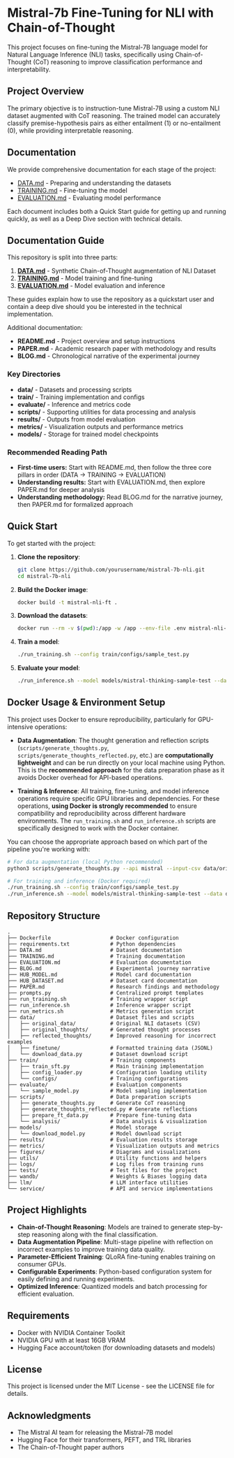 # Mistral-7b Fine-Tuning for NLI with Chain-of-Thought

This project focuses on fine-tuning the Mistral-7B language model for Natural Language Inference (NLI) tasks, specifically using Chain-of-Thought (CoT) reasoning to improve classification performance and interpretability.

## Project Overview

The primary objective is to instruction-tune Mistral-7B using a custom NLI dataset augmented with CoT reasoning. The trained model can accurately classify premise-hypothesis pairs as either entailment (1) or no-entailment (0), while providing interpretable reasoning.

## Documentation

We provide comprehensive documentation for each stage of the project:

* [DATA.md](DATA.md) - Preparing and understanding the datasets
* [TRAINING.md](TRAINING.md) - Fine-tuning the model
* [EVALUATION.md](EVALUATION.md) - Evaluating model performance

Each document includes both a Quick Start guide for getting up and running quickly, as well as a Deep Dive section with technical details.

## Documentation Guide

This repository is split into three parts:

1. **[DATA.md](DATA.md)** - Synthetic Chain-of-Thought augmentation of NLI Dataset
2. **[TRAINING.md](TRAINING.md)** - Model training and fine-tuning
3. **[EVALUATION.md](EVALUATION.md)** - Model evaluation and inference

These guides explain how to use the repository as a quickstart user and contain a deep dive should you be interested in the technical implementation.

Additional documentation:

* **README.md** - Project overview and setup instructions
* **PAPER.md** - Academic research paper with methodology and results
* **BLOG.md** - Chronological narrative of the experimental journey

### Key Directories

* **data/** - Datasets and processing scripts
* **train/** - Training implementation and configs
* **evaluate/** - Inference and metrics code
* **scripts/** - Supporting utilities for data processing and analysis
* **results/** - Outputs from model evaluation
* **metrics/** - Visualization outputs and performance metrics
* **models/** - Storage for trained model checkpoints

### Recommended Reading Path

* **First-time users:** Start with README.md, then follow the three core pillars in order (DATA → TRAINING → EVALUATION)
* **Understanding results:** Start with EVALUATION.md, then explore PAPER.md for deeper analysis
* **Understanding methodology:** Read BLOG.md for the narrative journey, then PAPER.md for formalized approach

## Quick Start

To get started with the project:

1. **Clone the repository**:
   ```bash
   git clone https://github.com/yourusername/mistral-7b-nli.git
   cd mistral-7b-nli
   ```

2. **Build the Docker image**:
   ```bash
   docker build -t mistral-nli-ft .
   ```

3. **Download the datasets**:
   ```bash
   docker run --rm -v $(pwd):/app -w /app --env-file .env mistral-nli-ft python3 data/download_data.py
   ```

4. **Train a model**:
   ```bash
   ./run_training.sh --config train/configs/sample_test.py
   ```

5. **Evaluate your model**:
   ```bash
   ./run_inference.sh --model models/mistral-thinking-sample-test --data data/original_data/test.csv
   ```

## Docker Usage & Environment Setup

This project uses Docker to ensure reproducibility, particularly for GPU-intensive operations:

- **Data Augmentation**: The thought generation and reflection scripts (`scripts/generate_thoughts.py`, `scripts/generate_thoughts_reflected.py`, etc.) are **computationally lightweight** and can be run directly on your local machine using Python. This is the **recommended approach** for the data preparation phase as it avoids Docker overhead for API-based operations.

- **Training & Inference**: All training, fine-tuning, and model inference operations require specific GPU libraries and dependencies. For these operations, **using Docker is strongly recommended** to ensure compatibility and reproducibility across different hardware environments. The `run_training.sh` and `run_inference.sh` scripts are specifically designed to work with the Docker container.

You can choose the appropriate approach based on which part of the pipeline you're working with:

```bash
# For data augmentation (local Python recommended)
python3 scripts/generate_thoughts.py --api mistral --input-csv data/original_data/train.csv --output-json data/original_thoughts/train_thoughts.json

# For training and inference (Docker required)
./run_training.sh --config train/configs/sample_test.py
./run_inference.sh --model models/mistral-thinking-sample-test --data data/sample/demo.csv
```

## Repository Structure

```
.
├── Dockerfile                   # Docker configuration
├── requirements.txt             # Python dependencies
├── DATA.md                      # Dataset documentation
├── TRAINING.md                  # Training documentation
├── EVALUATION.md                # Evaluation documentation
├── BLOG.md                      # Experimental journey narrative
├── HUB_MODEL.md                 # Model card documentation
├── HUB_DATASET.md               # Dataset card documentation
├── PAPER.md                     # Research findings and methodology
├── prompts.py                   # Centralized prompt templates
├── run_training.sh              # Training wrapper script
├── run_inference.sh             # Inference wrapper script
├── run_metrics.sh               # Metrics generation script
├── data/                        # Dataset files and scripts
│   ├── original_data/           # Original NLI datasets (CSV)
│   ├── original_thoughts/       # Generated thought processes
│   ├── reflected_thoughts/      # Improved reasoning for incorrect examples
│   ├── finetune/                # Formatted training data (JSONL)
│   └── download_data.py         # Dataset download script
├── train/                       # Training components
│   ├── train_sft.py             # Main training implementation
│   ├── config_loader.py         # Configuration loading utility
│   └── configs/                 # Training configurations
├── evaluate/                    # Evaluation components
│   └── sample_model.py          # Model sampling implementation
├── scripts/                     # Data preparation scripts
│   ├── generate_thoughts.py     # Generate CoT reasoning
│   ├── generate_thoughts_reflected.py # Generate reflections
│   ├── prepare_ft_data.py       # Prepare fine-tuning data
│   └── analysis/                # Data analysis & visualization
├── models/                      # Model storage
│   └── download_model.py        # Model download script
├── results/                     # Evaluation results storage
├── metrics/                     # Visualization outputs and metrics
├── figures/                     # Diagrams and visualizations
├── utils/                       # Utility functions and helpers
├── logs/                        # Log files from training runs
├── tests/                       # Test files for the project
├── wandb/                       # Weights & Biases logging data
├── llm/                         # LLM interface utilities
└── service/                     # API and service implementations
```

## Project Highlights

- **Chain-of-Thought Reasoning**: Models are trained to generate step-by-step reasoning along with the final classification.
- **Data Augmentation Pipeline**: Multi-stage pipeline with reflection on incorrect examples to improve training data quality.
- **Parameter-Efficient Training**: QLoRA fine-tuning enables training on consumer GPUs.
- **Configurable Experiments**: Python-based configuration system for easily defining and running experiments.
- **Optimized Inference**: Quantized models and batch processing for efficient evaluation.

## Requirements

- Docker with NVIDIA Container Toolkit
- NVIDIA GPU with at least 16GB VRAM
- Hugging Face account/token (for downloading datasets and models)

## License

This project is licensed under the MIT License - see the LICENSE file for details.

## Acknowledgments

- The Mistral AI team for releasing the Mistral-7B model
- Hugging Face for their transformers, PEFT, and TRL libraries
- The Chain-of-Thought paper authors